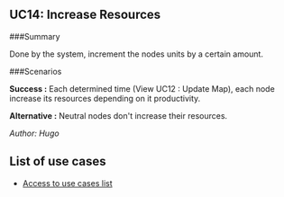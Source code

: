## UC14: Increase Resources

###Summary

Done by the system, increment the nodes units by a certain amount.

###Scenarios

**Success :**
Each determined time (View UC12 : Update Map), each node increase its resources depending on it productivity.

**Alternative :**
Neutral nodes don't increase their resources.


*Author: Hugo*
## List of use cases
* [Access to use cases list][L]

[L]:../UserCase.md
